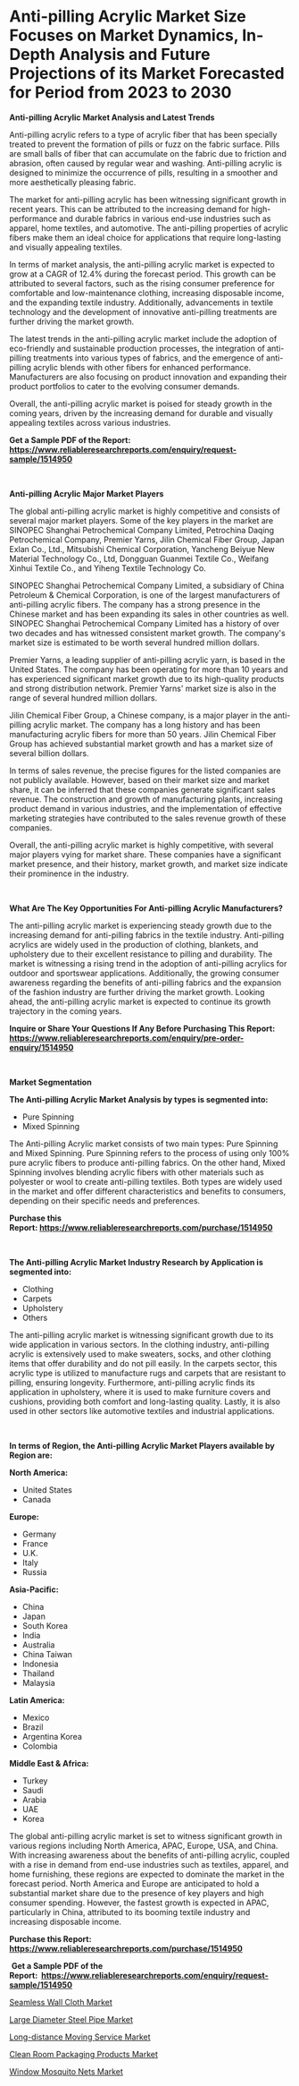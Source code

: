 <p><h1>Anti-pilling Acrylic Market Size Focuses on Market Dynamics, In-Depth Analysis and Future Projections of its Market Forecasted for Period from 2023 to 2030</h1></p><p><strong>Anti-pilling Acrylic Market Analysis and Latest Trends</strong></p>
<p><p>Anti-pilling acrylic refers to a type of acrylic fiber that has been specially treated to prevent the formation of pills or fuzz on the fabric surface. Pills are small balls of fiber that can accumulate on the fabric due to friction and abrasion, often caused by regular wear and washing. Anti-pilling acrylic is designed to minimize the occurrence of pills, resulting in a smoother and more aesthetically pleasing fabric.</p><p>The market for anti-pilling acrylic has been witnessing significant growth in recent years. This can be attributed to the increasing demand for high-performance and durable fabrics in various end-use industries such as apparel, home textiles, and automotive. The anti-pilling properties of acrylic fibers make them an ideal choice for applications that require long-lasting and visually appealing textiles.</p><p>In terms of market analysis, the anti-pilling acrylic market is expected to grow at a CAGR of 12.4% during the forecast period. This growth can be attributed to several factors, such as the rising consumer preference for comfortable and low-maintenance clothing, increasing disposable income, and the expanding textile industry. Additionally, advancements in textile technology and the development of innovative anti-pilling treatments are further driving the market growth.</p><p>The latest trends in the anti-pilling acrylic market include the adoption of eco-friendly and sustainable production processes, the integration of anti-pilling treatments into various types of fabrics, and the emergence of anti-pilling acrylic blends with other fibers for enhanced performance. Manufacturers are also focusing on product innovation and expanding their product portfolios to cater to the evolving consumer demands.</p><p>Overall, the anti-pilling acrylic market is poised for steady growth in the coming years, driven by the increasing demand for durable and visually appealing textiles across various industries.</p></p>
<p><strong>Get a Sample PDF of the Report:&nbsp; <a href="https://www.reliableresearchreports.com/enquiry/request-sample/1514950">https://www.reliableresearchreports.com/enquiry/request-sample/1514950</a></strong></p>
<p>&nbsp;</p>
<p><strong>Anti-pilling Acrylic Major Market Players</strong></p>
<p><p>The global anti-pilling acrylic market is highly competitive and consists of several major market players. Some of the key players in the market are SINOPEC Shanghai Petrochemical Company Limited, Petrochina Daqing Petrochemical Company, Premier Yarns, Jilin Chemical Fiber Group, Japan Exlan Co., Ltd., Mitsubishi Chemical Corporation, Yancheng Beiyue New Material Technology Co., Ltd, Dongguan Guanmei Textile Co., Weifang Xinhui Textile Co., and Yiheng Textile Technology Co.</p><p>SINOPEC Shanghai Petrochemical Company Limited, a subsidiary of China Petroleum & Chemical Corporation, is one of the largest manufacturers of anti-pilling acrylic fibers. The company has a strong presence in the Chinese market and has been expanding its sales in other countries as well. SINOPEC Shanghai Petrochemical Company Limited has a history of over two decades and has witnessed consistent market growth. The company's market size is estimated to be worth several hundred million dollars.</p><p>Premier Yarns, a leading supplier of anti-pilling acrylic yarn, is based in the United States. The company has been operating for more than 10 years and has experienced significant market growth due to its high-quality products and strong distribution network. Premier Yarns' market size is also in the range of several hundred million dollars.</p><p>Jilin Chemical Fiber Group, a Chinese company, is a major player in the anti-pilling acrylic market. The company has a long history and has been manufacturing acrylic fibers for more than 50 years. Jilin Chemical Fiber Group has achieved substantial market growth and has a market size of several billion dollars.</p><p>In terms of sales revenue, the precise figures for the listed companies are not publicly available. However, based on their market size and market share, it can be inferred that these companies generate significant sales revenue. The construction and growth of manufacturing plants, increasing product demand in various industries, and the implementation of effective marketing strategies have contributed to the sales revenue growth of these companies.</p><p>Overall, the anti-pilling acrylic market is highly competitive, with several major players vying for market share. These companies have a significant market presence, and their history, market growth, and market size indicate their prominence in the industry.</p></p>
<p>&nbsp;</p>
<p><strong>What Are The Key Opportunities For Anti-pilling Acrylic Manufacturers?</strong></p>
<p><p>The anti-pilling acrylic market is experiencing steady growth due to the increasing demand for anti-pilling fabrics in the textile industry. Anti-pilling acrylics are widely used in the production of clothing, blankets, and upholstery due to their excellent resistance to pilling and durability. The market is witnessing a rising trend in the adoption of anti-pilling acrylics for outdoor and sportswear applications. Additionally, the growing consumer awareness regarding the benefits of anti-pilling fabrics and the expansion of the fashion industry are further driving the market growth. Looking ahead, the anti-pilling acrylic market is expected to continue its growth trajectory in the coming years.</p></p>
<p><strong>Inquire or Share Your Questions If Any Before Purchasing This Report: <a href="https://www.reliableresearchreports.com/enquiry/pre-order-enquiry/1514950">https://www.reliableresearchreports.com/enquiry/pre-order-enquiry/1514950</a></strong></p>
<p>&nbsp;</p>
<p><strong>Market Segmentation</strong></p>
<p><strong>The Anti-pilling Acrylic Market Analysis by types is segmented into:</strong></p>
<p><ul><li>Pure Spinning</li><li>Mixed Spinning</li></ul></p>
<p><p>The Anti-pilling Acrylic market consists of two main types: Pure Spinning and Mixed Spinning. Pure Spinning refers to the process of using only 100% pure acrylic fibers to produce anti-pilling fabrics. On the other hand, Mixed Spinning involves blending acrylic fibers with other materials such as polyester or wool to create anti-pilling textiles. Both types are widely used in the market and offer different characteristics and benefits to consumers, depending on their specific needs and preferences.</p></p>
<p><strong>Purchase this Report:&nbsp;<a href="https://www.reliableresearchreports.com/purchase/1514950">https://www.reliableresearchreports.com/purchase/1514950</a></strong></p>
<p>&nbsp;</p>
<p><strong>The Anti-pilling Acrylic Market Industry Research by Application is segmented into:</strong></p>
<p><ul><li>Clothing</li><li>Carpets</li><li>Upholstery</li><li>Others</li></ul></p>
<p><p>The anti-pilling acrylic market is witnessing significant growth due to its wide application in various sectors. In the clothing industry, anti-pilling acrylic is extensively used to make sweaters, socks, and other clothing items that offer durability and do not pill easily. In the carpets sector, this acrylic type is utilized to manufacture rugs and carpets that are resistant to pilling, ensuring longevity. Furthermore, anti-pilling acrylic finds its application in upholstery, where it is used to make furniture covers and cushions, providing both comfort and long-lasting quality. Lastly, it is also used in other sectors like automotive textiles and industrial applications.</p></p>
<p>&nbsp;</p>
<p><strong>In terms of Region, the Anti-pilling Acrylic Market Players available by Region are:</strong></p>
<p>
    <p> <strong> North America: </strong>
        <ul>
            <li>United States</li>
            <li>Canada</li>
        </ul>
        </p> 
    <p> <strong> Europe: </strong>
        <ul>
            <li>Germany</li>
            <li>France</li>
            <li>U.K.</li>
            <li>Italy</li>
            <li>Russia</li>
        </ul>
        </p> 
    <p> <strong> Asia-Pacific: </strong>
        <ul>
            <li>China</li>
            <li>Japan</li>
            <li>South Korea</li>
            <li>India</li>
            <li>Australia</li>
            <li>China Taiwan</li>
            <li>Indonesia</li>
            <li>Thailand</li>
            <li>Malaysia</li>
        </ul>
        </p> 
    <p> <strong> Latin America: </strong>
        <ul>
            <li>Mexico</li>
            <li>Brazil</li>
            <li>Argentina Korea</li>
            <li>Colombia</li>
        </ul>
        </p> 
    <p> <strong> Middle East & Africa: </strong>
        <ul>
            <li>Turkey</li>
            <li>Saudi</li>
            <li>Arabia</li>
            <li>UAE</li>
            <li>Korea</li>
        </ul>
    </p>
    </p>
<p><p>The global anti-pilling acrylic market is set to witness significant growth in various regions including North America, APAC, Europe, USA, and China. With increasing awareness about the benefits of anti-pilling acrylic, coupled with a rise in demand from end-use industries such as textiles, apparel, and home furnishing, these regions are expected to dominate the market in the forecast period. North America and Europe are anticipated to hold a substantial market share due to the presence of key players and high consumer spending. However, the fastest growth is expected in APAC, particularly in China, attributed to its booming textile industry and increasing disposable income.</p></p>
<p><strong>Purchase this Report: <a href="https://www.reliableresearchreports.com/purchase/1514950">https://www.reliableresearchreports.com/purchase/1514950</a></strong></p>
<p>&nbsp;<strong>Get a Sample PDF of the Report:&nbsp;&nbsp;<a href="https://www.reliableresearchreports.com/enquiry/request-sample/1514950">https://www.reliableresearchreports.com/enquiry/request-sample/1514950</a></strong></p>
<p><strong></strong></p>
<p><p><a href="https://www.linkedin.com/pulse/seamless-wall-cloth-market-size-2023-2030-global-industrial-bysdf/">Seamless Wall Cloth Market</a></p><p><a href="https://medium.com/@joycelucas56/large-diameter-steel-pipe-market-the-key-to-successful-business-strategy-forecast-till-2030-9add6d2474d0">Large Diameter Steel Pipe Market</a></p><p><a href="https://github.com/maliyahmorrow6654/Market-Research-Report-List-1/blob/main/long-distance-moving-service-market.md">Long-distance Moving Service Market</a></p><p><a href="https://github.com/deliacustodio40/Market-Research-Report-List-1/blob/main/clean-room-packaging-products-market.md">Clean Room Packaging Products Market</a></p><p><a href="https://www.linkedin.com/pulse/window-mosquito-nets-market-insights-players-forecast-till-evsef/">Window Mosquito Nets Market</a></p></p>